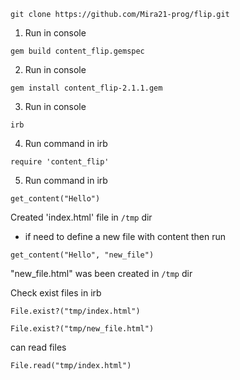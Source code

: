 ```
git clone https://github.com/Mira21-prog/flip.git
```

1. Run in console 
```
gem build content_flip.gemspec 
```
2. Run in console 
```
gem install content_flip-2.1.1.gem 
```
3. Run in console 
```
irb 
```
4. Run command in irb 
```
require 'content_flip'
```
5. Run command in irb 
```
get_content("Hello")
```
Created 'index.html' file in `/tmp` dir

- if need to define a new file with content then run
```
get_content("Hello", "new_file")
```
"new_file.html" was been created in `/tmp` dir

Check exist files in irb
```
File.exist?("tmp/index.html")
```
```
File.exist?("tmp/new_file.html")
```
can read files
```
File.read("tmp/index.html")
```

